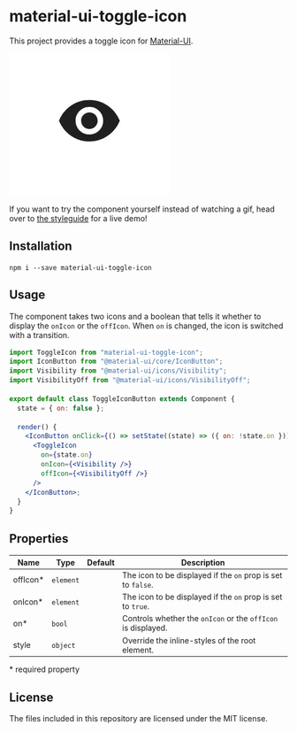 # material-ui-toggle-icon

This project provides a toggle icon for [Material-UI][mui].

![Demo](demo.gif)

If you want to try the component yourself instead of watching a gif, head over to [the styleguide][styleguide] for a live demo!

## Installation

```shell
npm i --save material-ui-toggle-icon
```

## Usage

The component takes two icons and a boolean that tells it whether to display the `onIcon` or the `offIcon`. When `on` is changed, the icon is switched with a transition.

```jsx
import ToggleIcon from "material-ui-toggle-icon";
import IconButton from "@material-ui/core/IconButton";
import Visibility from "@material-ui/icons/Visibility";
import VisibilityOff from "@material-ui/icons/VisibilityOff";

export default class ToggleIconButton extends Component {
  state = { on: false };

  render() {
    <IconButton onClick={() => setState((state) => ({ on: !state.on }))}>
      <ToggleIcon
        on={state.on}
        onIcon={<Visibility />}
        offIcon={<VisibilityOff />}
      />
    </IconButton>;
  }
}
```

## Properties

| Name      | Type      | Default | Description                                                  |
| --------- | --------- | ------- | ------------------------------------------------------------ |
| offIcon\* | `element` |         | The icon to be displayed if the `on` prop is set to `false`. |
| onIcon\*  | `element` |         | The icon to be displayed if the `on` prop is set to `true`.  |
| on\*      | `bool`    |         | Controls whether the `onIcon` or the `offIcon` is displayed. |
| style     | `object`  |         | Override the inline-styles of the root element.              |

\* required property

## License

The files included in this repository are licensed under the MIT license.

[mui]: http://www.material-ui.com/#/
[styleguide]: https://mui.wertarbyte.com/#material-ui-toggle-icon

